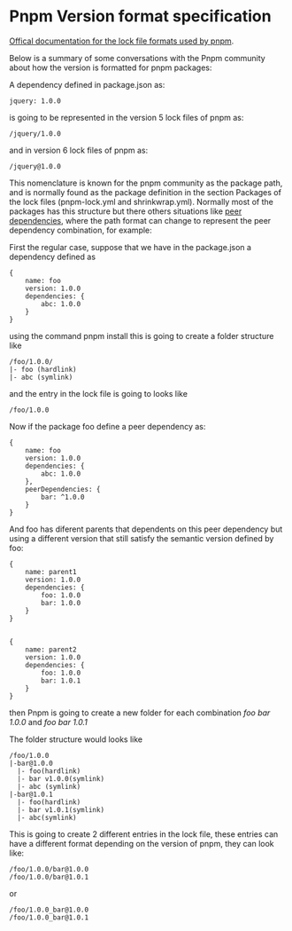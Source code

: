 # Pnpm Version format specification

[Offical documentation for the lock file formats used by pnpm](https://github.com/pnpm/spec/tree/master/lockfile).

Below is a summary of some conversations with the Pnpm community about how the version is formatted for pnpm packages:

A dependency defined in package.json as:
```
jquery: 1.0.0
```
is going to be represented in the version 5 lock files of pnpm as:
```
/jquery/1.0.0
```
and in version 6 lock files of pnpm as:
```
/jquery@1.0.0
```


This nomenclature is known for the pnpm community as the package path, and is normally found as the package definition in the section Packages of the lock files (pnpm-lock.yml and shrinkwrap.yml).
Normally most of the packages has this structure but there others situations like [peer dependencies](https://pnpm.js.org/en/how-peers-are-resolved), where the path format can change to represent the peer dependency combination, for example:

First the regular case, suppose that we have in the package.json a dependency defined as

```
{
    name: foo
    version: 1.0.0
    dependencies: {
        abc: 1.0.0
    }
}
```
using the command pnpm install this is going to create a folder structure like
```
/foo/1.0.0/
|- foo (hardlink)
|- abc (symlink)
```
and the entry in the lock file is going to looks like
```
/foo/1.0.0
```
Now if the package foo define a peer dependency as:

```
{
    name: foo
    version: 1.0.0
    dependencies: {
        abc: 1.0.0
    },
    peerDependencies: {
        bar: ^1.0.0
    }
}
```
And foo has diferent parents that dependents on this peer dependency but using a different version that still satisfy the semantic version defined by foo:

```
{
    name: parent1
    version: 1.0.0
    dependencies: {
        foo: 1.0.0
        bar: 1.0.0
    }
}


{
    name: parent2
    version: 1.0.0
    dependencies: {
        foo: 1.0.0
        bar: 1.0.1
    }
}
```

then Pnpm is going to create a new folder for each combination _foo_  _bar 1.0.0_ and _foo_  _bar 1.0.1_

The folder structure would looks like

```
/foo/1.0.0
|-bar@1.0.0
  |- foo(hardlink)
  |- bar v1.0.0(symlink)
  |- abc (symlink)
|-bar@1.0.1
  |- foo(hardlink)
  |- bar v1.0.1(symlink)
  |- abc(symlink)
```
This is going to create 2 different entries in the lock file, these entries can have a different format depending on the version of pnpm, they can look like:
```
/foo/1.0.0/bar@1.0.0
/foo/1.0.0/bar@1.0.1
```
or
```
/foo/1.0.0_bar@1.0.0
/foo/1.0.0_bar@1.0.1
```
